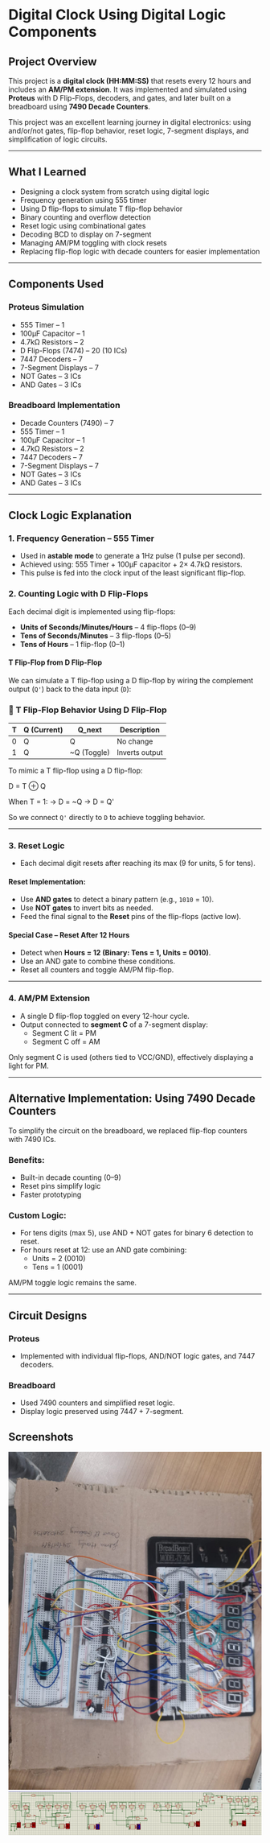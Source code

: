 # Digital Clock Using Digital Logic Components

## Project Overview

This project is a **digital clock (HH:MM:SS)** that resets every 12 hours and includes an **AM/PM extension**. It was implemented and simulated using **Proteus** with D Flip-Flops, decoders, and gates, and later built on a breadboard using **7490 Decade Counters**. 

This project was an excellent learning journey in digital electronics: using and/or/not gates, flip-flop behavior, reset logic, 7-segment displays, and simplification of logic circuits.

---

## What I Learned

- Designing a clock system from scratch using digital logic
- Frequency generation using 555 timer
- Using D flip-flops to simulate T flip-flop behavior
- Binary counting and overflow detection
- Reset logic using combinational gates
- Decoding BCD to display on 7-segment
- Managing AM/PM toggling with clock resets
- Replacing flip-flop logic with decade counters for easier implementation

---

## Components Used

### Proteus Simulation
- 555 Timer – 1
- 100μF Capacitor – 1
- 4.7kΩ Resistors – 2
- D Flip-Flops (7474) – 20 (10 ICs)
- 7447 Decoders – 7
- 7-Segment Displays – 7
- NOT Gates – 3 ICs
- AND Gates – 3 ICs

### Breadboard Implementation
- Decade Counters (7490) – 7
- 555 Timer – 1
- 100μF Capacitor – 1
- 4.7kΩ Resistors – 2
- 7447 Decoders – 7
- 7-Segment Displays – 7
- NOT Gates – 3 ICs
- AND Gates – 3 ICs

---

## Clock Logic Explanation

### 1. Frequency Generation – 555 Timer

- Used in **astable mode** to generate a 1Hz pulse (1 pulse per second).
- Achieved using: 555 Timer + 100μF capacitor + 2× 4.7kΩ resistors.
- This pulse is fed into the clock input of the least significant flip-flop.

### 2. Counting Logic with D Flip-Flops

Each decimal digit is implemented using flip-flops:
- **Units of Seconds/Minutes/Hours** – 4 flip-flops (0–9)
- **Tens of Seconds/Minutes** – 3 flip-flops (0–5)
- **Tens of Hours** – 1 flip-flop (0–1)

#### T Flip-Flop from D Flip-Flop

We can simulate a T flip-flop using a D flip-flop by wiring the complement output (`Q'`) back to the data input (`D`):


### 🧮 T Flip-Flop Behavior Using D Flip-Flop

| T | Q (Current) | Q_next       | Description     |
|---|-------------|--------------|-----------------|
| 0 | Q           | Q            | No change       |
| 1 | Q           | ~Q (Toggle)  | Inverts output  |

To mimic a T flip-flop using a D flip-flop:

D = T ⊕ Q

When T = 1:
→ D = ~Q → D = Q'


So we connect `Q'` directly to `D` to achieve toggling behavior.

---

### 3. Reset Logic

- Each decimal digit resets after reaching its max (9 for units, 5 for tens).

#### Reset Implementation:
- Use **AND gates** to detect a binary pattern (e.g., `1010` = 10).
- Use **NOT gates** to invert bits as needed.
- Feed the final signal to the **Reset** pins of the flip-flops (active low).

#### Special Case – Reset After 12 Hours
- Detect when **Hours = 12 (Binary: Tens = 1, Units = 0010)**.
- Use an AND gate to combine these conditions.
- Reset all counters and toggle AM/PM flip-flop.

---

### 4. AM/PM Extension

- A single D flip-flop toggled on every 12-hour cycle.
- Output connected to **segment C** of a 7-segment display:
  - Segment C lit = PM
  - Segment C off = AM

Only segment C is used (others tied to VCC/GND), effectively displaying a light for PM.

---

## Alternative Implementation: Using 7490 Decade Counters

To simplify the circuit on the breadboard, we replaced flip-flop counters with 7490 ICs.

### Benefits:
- Built-in decade counting (0–9)
- Reset pins simplify logic
- Faster prototyping

### Custom Logic:
- For tens digits (max 5), use AND + NOT gates for binary 6 detection to reset.
- For hours reset at 12: use an AND gate combining:
  - Units = 2 (0010)
  - Tens = 1 (0001)

AM/PM toggle logic remains the same.

---

## Circuit Designs

### Proteus
- Implemented with individual flip-flops, AND/NOT logic gates, and 7447 decoders.

### Breadboard
- Used 7490 counters and simplified reset logic.
- Display logic preserved using 7447 + 7-segment.

## Screenshots
![Breadboard View](clock_preview.jpg)
![Proteus View](proteus_preview.png)
